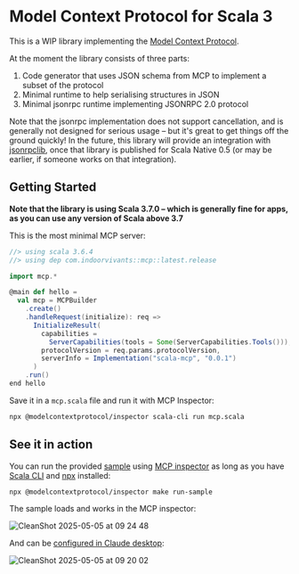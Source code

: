 # Model Context Protocol for Scala 3

This is a WIP library implementing the [Model Context Protocol](https://modelcontextprotocol.io/introduction).

At the moment the library consists of three parts:

1. Code generator that uses JSON schema from MCP to implement a subset of the protocol
2. Minimal runtime to help serialising structures in JSON
3. Minimal jsonrpc runtime implementing JSONRPC 2.0 protocol

Note that the jsonrpc implementation does not support cancellation, and is generally not designed for serious usage – but it's great to get things off the ground quickly! In the future, this library will provide an integration with [jsonrpclib](https://github.com/neandertech/jsonrpclib/), once that library is published for Scala Native 0.5 (or may be earlier, if someone works on that integration).

## Getting Started

**Note that the library is using Scala 3.7.0 – which is generally fine for apps, as you can use any version of Scala above 3.7**

This is the most minimal MCP server:

```scala
//> using scala 3.6.4
//> using dep com.indoorvivants::mcp::latest.release

import mcp.*

@main def hello =
  val mcp = MCPBuilder
    .create()
    .handleRequest(initialize): req =>
      InitializeResult(
        capabilities =
          ServerCapabilities(tools = Some(ServerCapabilities.Tools())),
        protocolVersion = req.params.protocolVersion,
        serverInfo = Implementation("scala-mcp", "0.0.1")
      )
    .run()
end hello

```

Save it in a `mcp.scala` file and run it with MCP Inspector:

```bash
npx @modelcontextprotocol/inspector scala-cli run mcp.scala
```

## See it in action

You can run the provided  [sample](./sample/main.scala) using [MCP inspector](https://github.com/modelcontextprotocol/inspector) as long as you have [Scala CLI](https://scala-cli.virtuslab.org/) and [npx](https://docs.npmjs.com/cli/v9/commands/npx?v=true) installed:

```bash
npx @modelcontextprotocol/inspector make run-sample
```

The sample loads and works in the MCP inspector:

![CleanShot 2025-05-05 at 09 24 48](https://github.com/user-attachments/assets/823aac57-0de9-404c-a1da-93cb535eb471)

And can be [configured in Claude desktop](https://modelcontextprotocol.info/docs/quickstart/user/#2-add-the-filesystem-mcp-server):

![CleanShot 2025-05-05 at 09 20 02](https://github.com/user-attachments/assets/36a69ded-6daf-4f06-8ed4-338f1a9c2a11)

